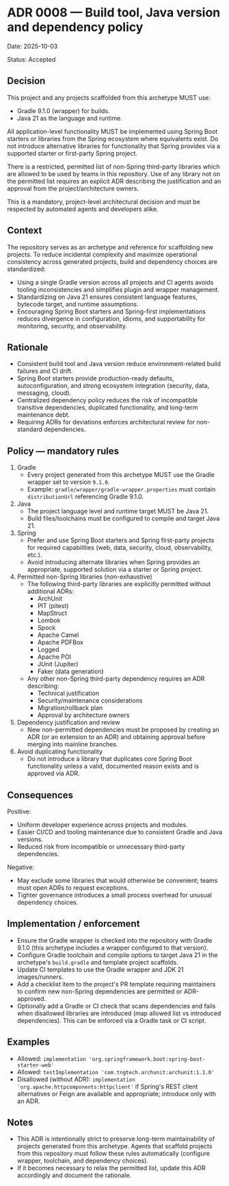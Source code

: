 # ADR 0008 — Build tool, Java version and dependency policy

Date: 2025-10-03

Status: Accepted

Decision
--------
This project and any projects scaffolded from this archetype MUST use:
- Gradle 9.1.0 (wrapper) for builds.
- Java 21 as the language and runtime.

All application-level functionality MUST be implemented using Spring Boot starters or libraries from the Spring ecosystem where equivalents exist. Do not introduce alternative libraries for functionality that Spring provides via a supported starter or first-party Spring project.

There is a restricted, permitted list of non-Spring third-party libraries which are allowed to be used by teams in this repository. Use of any library not on the permitted list requires an explicit ADR describing the justification and an approval from the project/architecture owners.

This is a mandatory, project-level architectural decision and must be respected by automated agents and developers alike.

Context
-------
The repository serves as an archetype and reference for scaffolding new projects. To reduce incidental complexity and maximize operational consistency across generated projects, build and dependency choices are standardized:

- Using a single Gradle version across all projects and CI agents avoids tooling inconsistencies and simplifies plugin and wrapper management.
- Standardizing on Java 21 ensures consistent language features, bytecode target, and runtime assumptions.
- Encouraging Spring Boot starters and Spring-first implementations reduces divergence in configuration, idioms, and supportability for monitoring, security, and observability.

Rationale
---------
- Consistent build tool and Java version reduce environment-related build failures and CI drift.
- Spring Boot starters provide production-ready defaults, autoconfiguration, and strong ecosystem integration (security, data, messaging, cloud).
- Centralized dependency policy reduces the risk of incompatible transitive dependencies, duplicated functionality, and long-term maintenance debt.
- Requiring ADRs for deviations enforces architectural review for non-standard dependencies.

Policy — mandatory rules
------------------------
1. Gradle
   - Every project generated from this archetype MUST use the Gradle wrapper set to version `9.1.0`.
   - Example: `gradle/wrapper/gradle-wrapper.properties` must contain `distributionUrl` referencing Gradle 9.1.0.
2. Java
   - The project language level and runtime target MUST be Java 21.
   - Build files/toolchains must be configured to compile and target Java 21.
3. Spring
   - Prefer and use Spring Boot starters and Spring first-party projects for required capabilities (web, data, security, cloud, observability, etc.).
   - Avoid introducing alternate libraries when Spring provides an appropriate, supported solution via a starter or Spring project.
4. Permitted non-Spring libraries (non-exhaustive)
   - The following third-party libraries are explicitly permitted without additional ADRs:
     - ArchUnit
     - PIT (pitest)
     - MapStruct
     - Lombok
     - Spock
     - Apache Camel
     - Apache PDFBox
     - Logged
     - Apache POI
     - JUnit (Jupiter)
     - Faker (data generation)
   - Any other non-Spring third-party dependency requires an ADR describing:
     - Technical justification
     - Security/maintenance considerations
     - Migration/rollback plan
     - Approval by architecture owners
5. Dependency justification and review
   - New non-permitted dependencies must be proposed by creating an ADR (or an extension to an ADR) and obtaining approval before merging into mainline branches.
6. Avoid duplicating functionality
   - Do not introduce a library that duplicates core Spring Boot functionality unless a valid, documented reason exists and is approved via ADR.

Consequences
------------
Positive:
- Uniform developer experience across projects and modules.
- Easier CI/CD and tooling maintenance due to consistent Gradle and Java versions.
- Reduced risk from incompatible or unnecessary third-party dependencies.

Negative:
- May exclude some libraries that would otherwise be convenient; teams must open ADRs to request exceptions.
- Tighter governance introduces a small process overhead for unusual dependency choices.

Implementation / enforcement
----------------------------
- Ensure the Gradle wrapper is checked into the repository with Gradle 9.1.0 (this archetype includes a wrapper configured to that version).
- Configure Gradle toolchain and compile options to target Java 21 in the archetype's `build.gradle` and template project scaffolds.
- Update CI templates to use the Gradle wrapper and JDK 21 images/runners.
- Add a checklist item to the project's PR template requiring maintainers to confirm new non-Spring dependencies are permitted or ADR-approved.
- Optionally add a Gradle or CI check that scans dependencies and fails when disallowed libraries are introduced (map allowed list vs introduced dependencies). This can be enforced via a Gradle task or CI script.

Examples
--------
- Allowed: `implementation 'org.springframework.boot:spring-boot-starter-web'`
- Allowed: `testImplementation 'com.tngtech.archunit:archunit:1.1.0'`
- Disallowed (without ADR): `implementation 'org.apache.httpcomponents:httpclient'` if Spring's REST client alternatives or Feign are available and appropriate; introduce only with an ADR.

Notes
-----
- This ADR is intentionally strict to preserve long-term maintainability of projects generated from this archetype. Agents that scaffold projects from this repository must follow these rules automatically (configure wrapper, toolchain, and dependency choices).
- If it becomes necessary to relax the permitted list, update this ADR accordingly and document the rationale.
